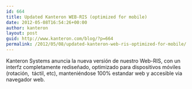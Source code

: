```yaml
---
id: 664
title: Updated Kanteron WEB-RIS (optimized for mobile)
date: 2012-05-08T16:54:26+00:00
author: kanteron
layout: post
guid: http://www.kanteron.com/blog/?p=664
permalink: /2012/05/08/updated-kanteron-web-ris-optimized-for-mobile/
---
```

Kanteron Systems anuncia la nueva versión de nuestro Web-RIS, con un interfz completamente rediseñado, optimizado para dispositivos móviles (rotación,  táctil, etc), manteniéndose 100% estandar web y accesible via navegador web.
